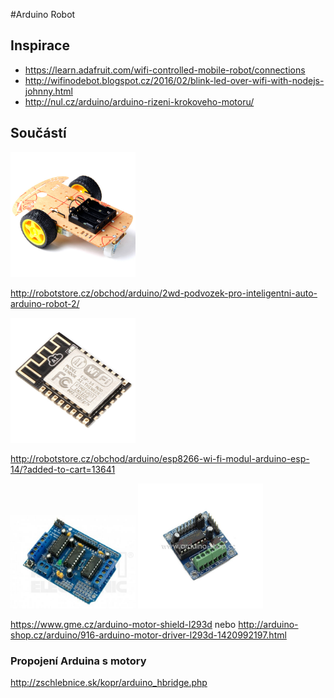 #Arduino Robot

## Inspirace

- https://learn.adafruit.com/wifi-controlled-mobile-robot/connections
- http://wifinodebot.blogspot.cz/2016/02/blink-led-over-wifi-with-nodejs-johnny.html
- http://nul.cz/arduino/arduino-rizeni-krokoveho-motoru/


## Součástí
<img src='./imgs/2wd-podvozek-pro-inteligentni-auto-arduino-robot-2.jpg' alt="screenshot" width="200"/>

http://robotstore.cz/obchod/arduino/2wd-podvozek-pro-inteligentni-auto-arduino-robot-2/


<img src='./imgs/esp8266-wi-fi-modul-arduino-esp-14-1.jpg' alt="screenshot" width="200"/>

http://robotstore.cz/obchod/arduino/esp8266-wi-fi-modul-arduino-esp-14/?added-to-cart=13641

<img src='./imgs/772-138.1.jpg' alt="screenshot" width="200"/>
<img src='./imgs/3852-thickbox.jpg' alt="screenshot" width="200"/>


https://www.gme.cz/arduino-motor-shield-l293d nebo http://arduino-shop.cz/arduino/916-arduino-motor-driver-l293d-1420992197.html

### Propojení Arduina s motory
http://zschlebnice.sk/kopr/arduino_hbridge.php
